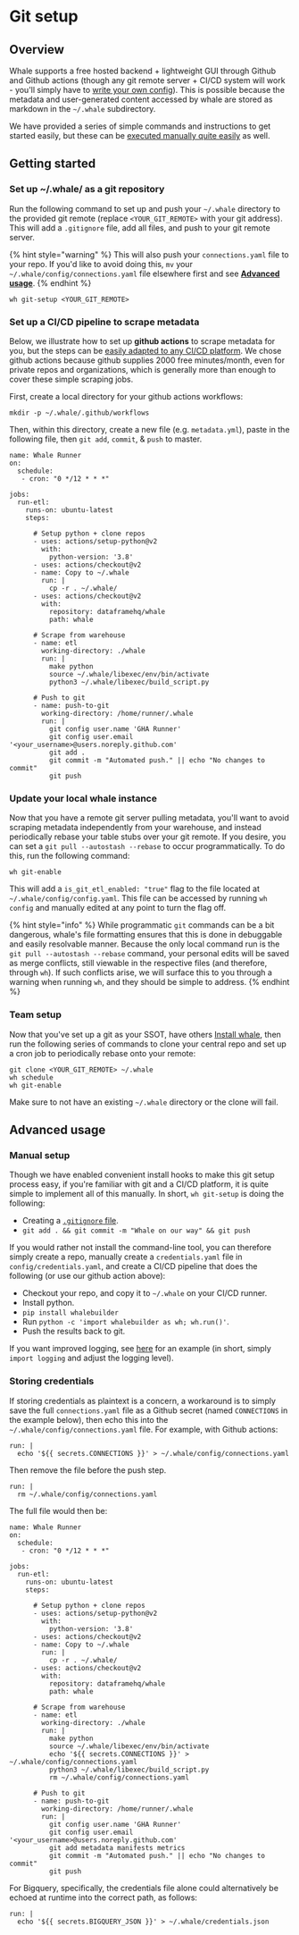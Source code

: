 # Git setup

## Overview

Whale supports a free hosted backend + lightweight GUI through Github and Github actions \(though any git remote server + CI/CD system will work - you'll simply have to [write your own config](getting-started-for-teams.md#manual-setup)\). This is possible because the metadata and user-generated content accessed by whale are stored as markdown in the `~/.whale` subdirectory.

We have provided a series of simple commands and instructions to get started easily, but these can be [executed manually quite easily](getting-started-for-teams.md#advanced-usage) as well.

## Getting started

### Set up ~/.whale/ as a git repository

Run the following command to set up and push your `~/.whale` directory to the provided git remote \(replace `<YOUR_GIT_REMOTE>` with your git address\). This will add a `.gitignore` file, add all files, and push to your git remote server.

{% hint style="warning" %}
This will also push your `connections.yaml` file to your repo. If you'd like to avoid doing this, `mv` your `~/.whale/config/connections.yaml` file elsewhere first and see [**Advanced usage**](getting-started-for-teams.md#advanced-usage).
{% endhint %}

```text
wh git-setup <YOUR_GIT_REMOTE>
```

### Set up a CI/CD pipeline to scrape metadata

Below, we illustrate how to set up **github actions** to scrape metadata for you, but the steps can be [easily adapted to any CI/CD platform](getting-started-for-teams.md#manual-setup). We chose github actions because github supplies 2000 free minutes/month, even for private repos and organizations, which is generally more than enough to cover these simple scraping jobs.

First, create a local directory for your github actions workflows:

```text
mkdir -p ~/.whale/.github/workflows
```

Then, within this directory, create a new file \(e.g. `metadata.yml`\), paste in the following file, then `git add`, `commit`, & `push` to master.

```text
name: Whale Runner
on:
  schedule:
   - cron: "0 */12 * * *"

jobs:
  run-etl:
    runs-on: ubuntu-latest
    steps:

      # Setup python + clone repos
      - uses: actions/setup-python@v2
        with:
          python-version: '3.8'
      - uses: actions/checkout@v2
      - name: Copy to ~/.whale
        run: |
          cp -r . ~/.whale/
      - uses: actions/checkout@v2
        with:
          repository: dataframehq/whale
          path: whale

      # Scrape from warehouse
      - name: etl
        working-directory: ./whale
        run: |
          make python
          source ~/.whale/libexec/env/bin/activate
          python3 ~/.whale/libexec/build_script.py

      # Push to git
      - name: push-to-git
        working-directory: /home/runner/.whale
        run: |
          git config user.name 'GHA Runner'
          git config user.email '<your_username>@users.noreply.github.com'
          git add .
          git commit -m "Automated push." || echo "No changes to commit"
          git push

```

### Update your local whale instance

Now that you have a remote git server pulling metadata, you'll want to avoid scraping metadata independently from your warehouse, and instead periodically rebase your table stubs over your git remote. If you desire, you can set a `git pull --autostash --rebase` to occur programmatically. To do this, run the following command:

```text
wh git-enable
```

This will add a `is_git_etl_enabled: "true"` flag to the file located at `~/.whale/config/config.yaml`. This file can be accessed by running `wh config` and manually edited at any point to turn the flag off.

{% hint style="info" %}
While programmatic `git` commands can be a bit dangerous, whale's file formatting ensures that this is done in debuggable and easily resolvable manner. Because the only local command run is the `git pull --autostash --rebase` command, your personal edits will be saved as merge conflicts, still viewable in the respective files \(and therefore, through `wh`\). If such conflicts arise, we will surface this to you through a warning when running `wh`, and they should be simple to address.
{% endhint %}

### Team setup

Now that you've set up a git as your SSOT, have others [Install whale](../), then run the following series of commands to clone your central repo and set up a cron job to periodically rebase onto your remote:

```text
git clone <YOUR_GIT_REMOTE> ~/.whale
wh schedule
wh git-enable
```

Make sure to not have an existing `~/.whale` directory or the clone will fail.

## Advanced usage

### Manual setup

Though we have enabled convenient install hooks to make this git setup process easy, if you're familiar with git and a CI/CD platform, it is quite simple to implement all of this manually. In short, `wh git-setup` is doing the following:

* Creating a [`.gitignore` file](https://github.com/dataframehq/whale-bigquery-public-data/blob/master/.gitignore).
* `git add . && git commit -m "Whale on our way" && git push`

If you would rather not install the command-line tool, you can therefore simply create a repo, manually create a `credentials.yaml` file in `config/credentials.yaml`, and create a CI/CD pipeline that does the following \(or use our github action above\):

* Checkout your repo, and copy it to `~/.whale` on your CI/CD runner.
* Install python.
* `pip install whalebuilder`
* Run `python -c 'import whalebuilder as wh; wh.run()'`.
* Push the results back to git.

If you want improved logging, see [here](https://github.com/dataframehq/whale/blob/master/databuilder/build_script.py) for an example \(in short, simply `import logging` and adjust the logging level\).

### Storing credentials

If storing credentials as plaintext is a concern, a workaround is to simply save the full `connections.yaml` file as a Github secret \(named `CONNECTIONS` in the example below\), then echo this into the `~/.whale/config/connections.yaml` file. For example, with Github actions:

```text
run: |
  echo '${{ secrets.CONNECTIONS }}' > ~/.whale/config/connections.yaml
```

Then remove the file before the push step.

```text
run: |
  rm ~/.whale/config/connections.yaml
```

The full file would then be:

```text
name: Whale Runner
on:
  schedule:
   - cron: "0 */12 * * *"

jobs:
  run-etl:
    runs-on: ubuntu-latest
    steps:

      # Setup python + clone repos
      - uses: actions/setup-python@v2
        with:
          python-version: '3.8'
      - uses: actions/checkout@v2
      - name: Copy to ~/.whale
        run: |
          cp -r . ~/.whale/
      - uses: actions/checkout@v2
        with:
          repository: dataframehq/whale
          path: whale

      # Scrape from warehouse
      - name: etl
        working-directory: ./whale
        run: |
          make python
          source ~/.whale/libexec/env/bin/activate
          echo '${{ secrets.CONNECTIONS }}' > ~/.whale/config/connections.yaml
          python3 ~/.whale/libexec/build_script.py
          rm ~/.whale/config/connections.yaml

      # Push to git
      - name: push-to-git
        working-directory: /home/runner/.whale
        run: |
          git config user.name 'GHA Runner'
          git config user.email '<your_username>@users.noreply.github.com'
          git add metadata manifests metrics
          git commit -m "Automated push." || echo "No changes to commit"
          git push
```

For Bigquery, specifically, the credentials file alone could alternatively be echoed at runtime into the correct path, as follows:

```text
run: |
  echo '${{ secrets.BIGQUERY_JSON }}' > ~/.whale/credentials.json
```



